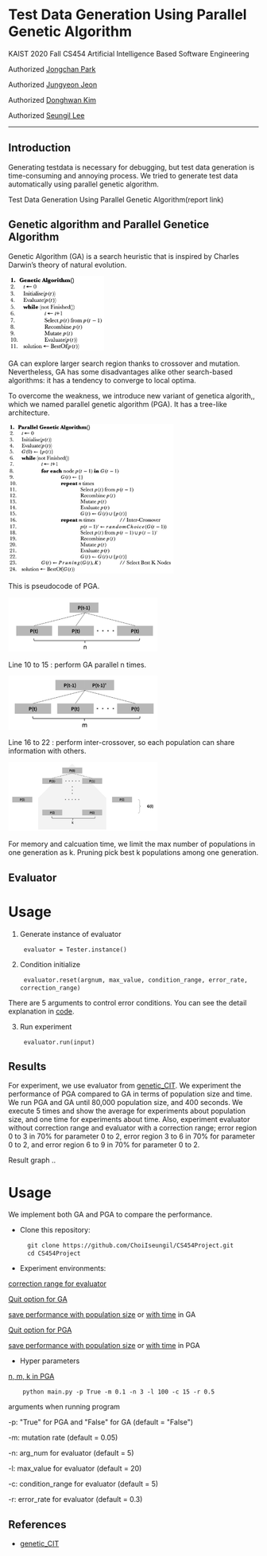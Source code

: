 # Test Data Generation Using Parallel Genetic Algorithm

KAIST 2020 Fall CS454 Artificial Intelligence Based Software Engineering

Authorized [Jongchan Park](https://github.com/KAIST-JongchanPark)

Authorized [Jungyeon Jeon](https://github.com/Minguinho99)

Authorized [Donghwan Kim](https://github.com/DonghwanKIM0101)

Authorized [Seungil Lee](https://github.com/ChoiIseungil)

-----------

## Introduction
Generating testdata is necessary for debugging, but test data generation is time-consuming and annoying process. We tried to generate test data automatically using parallel genetic algorithm.

Test Data Generation Using Parallel Genetic Algorithm(report link)

## Genetic algorithm and Parallel Genetice Algorithm

Genetic Algorithm (GA) is a search heuristic that is inspired by Charles Darwin’s theory of natural evolution. 

<img src="image/ga.png" height="150px"></img>

GA can explore larger search region thanks to crossover and mutation. Nevertheless, GA has some disadvantages alike other search-based algorithms: it has a tendency to converge to local optima.

To overcome the weakness, we introduce new variant of genetica algorith,, which we named parallel genetic algorithm (PGA). It has a tree-like architecture.

<img src="image/pga.png" height="300px"></img>

This is pseudocode of PGA.

<img src="image/parallel.png" width="300px"></img>

Line 10 to 15 : perform GA parallel n times.

<img src="image/inter-crossover.png" width="300px"></img>

Line 16 to 22 : perform inter-crossover, so each population can share information with others.

<img src="image/pruning.png" width="300px"></img>

For memory and calcuation time, we limit the max number of populations in one generation as k. Pruning pick best k populations among one generation.

## Evaluator

# Usage

1. Generate instance of evaluator

        evaluator = Tester.instance()

2. Condition initialize

        evaluator.reset(argnum, max_value, condition_range, error_rate, correction_range)
        
  There are 5 arguments to control error conditions. You can see the detail explanation in [code](https://github.com/ChoiIseungil/CS454Project/blob/main/tester.py#L19).

3. Run experiment

        evaluator.run(input)

## Results

For experiment, we use evaluator from [genetic_CIT](https://github.com/jeong0982/genetic_CIT).  We experiment the performance of PGA compared to GA in terms of population size and time. We run PGA and GA until 80,000 population size, and 400 seconds. We execute 5 times and show the average for experiments about population size, and one time for experiments about time. Also, experiment evaluator without correction range and evaluator with a correction range; error region 0 to 3 in 70% for parameter 0 to 2, error region 3 to 6 in 70% for parameter 0 to 2, and error region 6 to 9 in 70% for parameter 0 to 2.

Result graph ..

# Usage

We implement both GA and PGA to compare the performance.

* Clone this repository:

        git clone https://github.com/ChoiIseungil/CS454Project.git
        cd CS454Project

* Experiment environments:

[correction range for evaluator](https://github.com/ChoiIseungil/CS454Project/blob/main/main.py#L54)

[Quit option for GA](https://github.com/ChoiIseungil/CS454Project/blob/main/GA.py#L71)

[save performance with population size](https://github.com/ChoiIseungil/CS454Project/blob/main/GA.py#L82) or [with time](https://github.com/ChoiIseungil/CS454Project/blob/main/GA.py#L83) in GA

[Quit option for PGA](https://github.com/ChoiIseungil/CS454Project/blob/main/PGA.py#L46)

[save performance with population size](https://github.com/ChoiIseungil/CS454Project/blob/main/PGA.py#L67) or [with time](https://github.com/ChoiIseungil/CS454Project/blob/main/PGA.py#L68) in PGA

* Hyper parameters

[n, m, k in PGA](https://github.com/ChoiIseungil/CS454Project/blob/main/main.py#L57)

        python main.py -p True -m 0.1 -n 3 -l 100 -c 15 -r 0.5

arguments when running program

-p: "True" for PGA and "False" for GA (default = "False")

-m: mutation rate (default = 0.05)

-n: arg_num for evaluator (default = 5)

-l: max_value for evaluator (default = 20)

-c: condition_range for evaluator (default = 5)

-r: error_rate for evaluator (default = 0.3)

## References
* [genetic_CIT](https://github.com/jeong0982/genetic_CIT)

